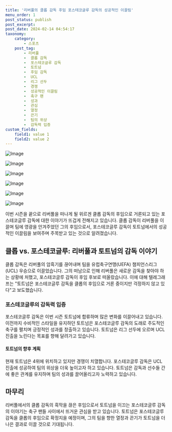 ```yaml
---
title: '리버풀의 클롭 감독 후임 포스테코글루 감독의 성공적인 이끌림'
menu_order: 1
post_status: publish
post_excerpt: 
post_date: 2024-02-14 04:54:17
taxonomy:
    category:
        - 스포츠
    post_tag:
        - 리버풀
        -  클롭 감독
        -  포스테코글루 감독
        -  토트넘
        -  후임 감독
        -  UCL
        -  리그 선두
        -  경쟁
        -  성공적인 이끌림
        -  축구 팬
        -  성과
        -  관심
        -  열정
        -  끈기
        -  팀의 위상
        -  감독력 입증
custom_fields:
    field1: value 1
    field2: value 2
---
```


![Image](https://imgnews.pstatic.net/image/411/2024/02/13/0000041540_001_20240213113601435.jpg?type=w647)

![Image](https://imgnews.pstatic.net/image/411/2024/02/13/0000041540_002_20240213113601474.jpg?type=w647)

![Image](https://imgnews.pstatic.net/image/411/2024/02/13/0000041540_005_20240213113601594.jpg?type=w647)

![Image](https://imgnews.pstatic.net/image/411/2024/02/13/0000041540_006_20240213113601631.jpg?type=w647)

![Image](https://imgnews.pstatic.net/image/411/2024/02/13/0000041540_003_20240213113601514.jpg?type=w647)

![Image](https://imgnews.pstatic.net/image/411/2024/02/13/0000041540_004_20240213113601553.jpg?type=w647)

이번 시즌을 끝으로 리버풀을 떠나게 될 위르겐 클롭 감독의 후임으로 거론되고 있는 포스테코글루 감독에 대한 이야기가 뜨겁게 전해지고 있습니다. 클롭 감독이 리버풀을 이끌며 팀에 영광을 안겨주었던 그의 후임으로서, 포스테코글루 감독이 토트넘에서의 성공적인 이끌림을 보여주며 주목받고 있는 것으로 알려졌습니다.
## 클롭 vs. 포스테코글루: 리버풀과 토트넘의 감독 이야기
클롭 감독은 리버풀의 암흑기를 끊어내며 팀을 유럽축구연맹(UEFA) 챔피언스리그(UCL) 우승으로 이끌었습니다. 그의 떠남으로 인해 리버풀은 새로운 감독을 찾아야 하는 상황에 처했고, 포스테코글루 감독이 후임 후보로 떠올랐습니다. 이에 대해 텔레그래프는 "토트넘은 포스테코글루 감독을 클롭의 후임으로 거론 중이지만 걱정하지 않고 있다"고 보도했습니다.
### 포스테코글루의 감독력 입증
포스테코글루 감독은 이번 시즌 토트넘에 합류하며 많은 변화를 이끌어내고 있습니다. 이전까지 수비적인 스타일을 유지하던 토트넘은 포스테코글루 감독의 도래로 주도적인 축구를 펼치며 긍정적인 성과를 창출하고 있습니다. 토트넘은 리그 선두에 오르며 UCL 진출을 노린다는 목표를 향해 달려가고 있습니다.
#### 토트넘의 향후 계획
현재 토트넘은 4위에 위치하고 있지만 경쟁이 치열합니다. 포스테코글루 감독은 UCL 진출에 성공하여 팀의 위상을 더욱 높이고자 하고 있습니다. 토트넘은 감독과 선수들 간에 좋은 관계를 유지하며 팀의 성과를 끌어올리고자 노력하고 있습니다.
## 마무리
리버풀에서의 클롭 감독의 흑막을 끊은 후임으로서 토트넘을 이끄는 포스테코글루 감독의 이야기는 축구 팬들 사이에서 뜨거운 관심을 받고 있습니다. 토트넘은 포스테코글루 감독을 클롭의 후임으로 확정지을 예정이며, 그의 팀을 향한 열정과 끈기가 토트넘을 더 나은 결과로 이끌 것으로 기대됩니다.
